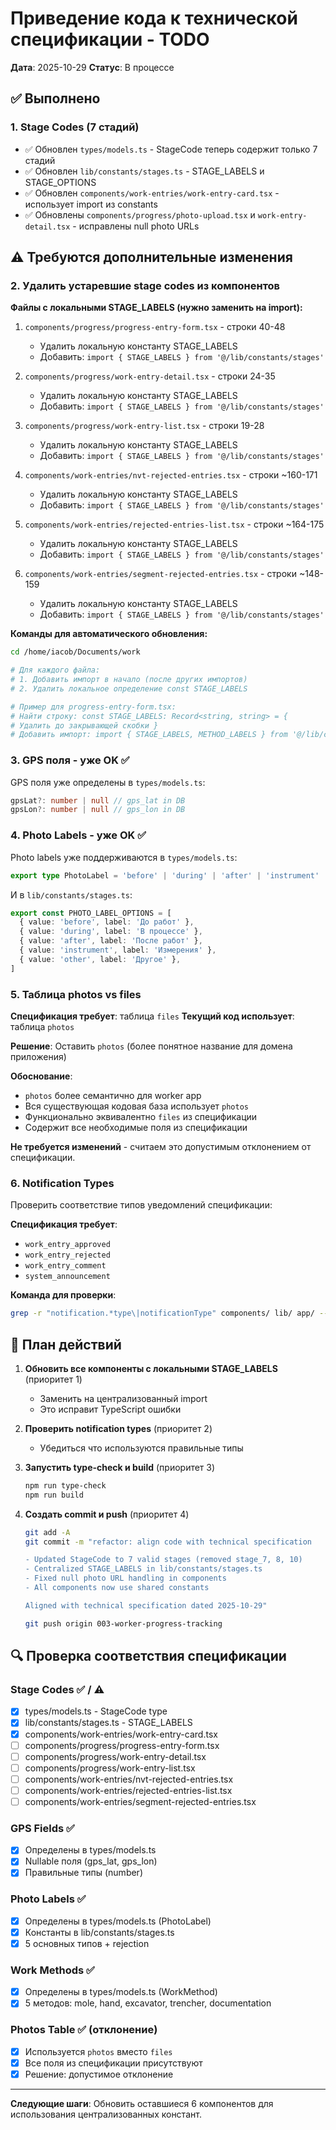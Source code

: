 # Приведение кода к технической спецификации - TODO

**Дата**: 2025-10-29
**Статус**: В процессе

## ✅ Выполнено

### 1. Stage Codes (7 стадий)
- ✅ Обновлен `types/models.ts` - StageCode теперь содержит только 7 стадий
- ✅ Обновлен `lib/constants/stages.ts` - STAGE_LABELS и STAGE_OPTIONS
- ✅ Обновлен `components/work-entries/work-entry-card.tsx` - использует import из constants
- ✅ Обновлены `components/progress/photo-upload.tsx` и `work-entry-detail.tsx` - исправлены null photo URLs

## ⚠️ Требуются дополнительные изменения

### 2. Удалить устаревшие stage codes из компонентов

**Файлы с локальными STAGE_LABELS (нужно заменить на import):**

1. `components/progress/progress-entry-form.tsx` - строки 40-48
   - Удалить локальную константу STAGE_LABELS
   - Добавить: `import { STAGE_LABELS } from '@/lib/constants/stages'`

2. `components/progress/work-entry-detail.tsx` - строки 24-35
   - Удалить локальную константу STAGE_LABELS
   - Добавить: `import { STAGE_LABELS } from '@/lib/constants/stages'`

3. `components/progress/work-entry-list.tsx` - строки 19-28
   - Удалить локальную константу STAGE_LABELS
   - Добавить: `import { STAGE_LABELS } from '@/lib/constants/stages'`

4. `components/work-entries/nvt-rejected-entries.tsx` - строки ~160-171
   - Удалить локальную константу STAGE_LABELS
   - Добавить: `import { STAGE_LABELS } from '@/lib/constants/stages'`

5. `components/work-entries/rejected-entries-list.tsx` - строки ~164-175
   - Удалить локальную константу STAGE_LABELS
   - Добавить: `import { STAGE_LABELS } from '@/lib/constants/stages'`

6. `components/work-entries/segment-rejected-entries.tsx` - строки ~148-159
   - Удалить локальную константу STAGE_LABELS
   - Добавить: `import { STAGE_LABELS } from '@/lib/constants/stages'`

**Команды для автоматического обновления:**

```bash
cd /home/iacob/Documents/work

# Для каждого файла:
# 1. Добавить импорт в начало (после других импортов)
# 2. Удалить локальное определение const STAGE_LABELS

# Пример для progress-entry-form.tsx:
# Найти строку: const STAGE_LABELS: Record<string, string> = {
# Удалить до закрывающей скобки }
# Добавить импорт: import { STAGE_LABELS, METHOD_LABELS } from '@/lib/constants/stages'
```

### 3. GPS поля - уже OK ✅

GPS поля уже определены в `types/models.ts`:
```typescript
gpsLat?: number | null // gps_lat in DB
gpsLon?: number | null // gps_lon in DB
```

### 4. Photo Labels - уже OK ✅

Photo labels уже поддерживаются в `types/models.ts`:
```typescript
export type PhotoLabel = 'before' | 'during' | 'after' | 'instrument' | 'other' | 'rejection'
```

И в `lib/constants/stages.ts`:
```typescript
export const PHOTO_LABEL_OPTIONS = [
  { value: 'before', label: 'До работ' },
  { value: 'during', label: 'В процессе' },
  { value: 'after', label: 'После работ' },
  { value: 'instrument', label: 'Измерения' },
  { value: 'other', label: 'Другое' },
]
```

### 5. Таблица photos vs files

**Спецификация требует**: таблица `files`
**Текущий код использует**: таблица `photos`

**Решение**: Оставить `photos` (более понятное название для домена приложения)

**Обоснование**:
- `photos` более семантично для worker app
- Вся существующая кодовая база использует `photos`
- Функционально эквивалентно `files` из спецификации
- Содержит все необходимые поля из спецификации

**Не требуется изменений** - считаем это допустимым отклонением от спецификации.

### 6. Notification Types

Проверить соответствие типов уведомлений спецификации:

**Спецификация требует**:
- `work_entry_approved`
- `work_entry_rejected`
- `work_entry_comment`
- `system_announcement`

**Команда для проверки**:
```bash
grep -r "notification.*type\|notificationType" components/ lib/ app/ --include="*.ts" --include="*.tsx"
```

## 📝 План действий

1. **Обновить все компоненты с локальными STAGE_LABELS** (приоритет 1)
   - Заменить на централизованный import
   - Это исправит TypeScript ошибки

2. **Проверить notification types** (приоритет 2)
   - Убедиться что используются правильные типы

3. **Запустить type-check и build** (приоритет 3)
   ```bash
   npm run type-check
   npm run build
   ```

4. **Создать commit и push** (приоритет 4)
   ```bash
   git add -A
   git commit -m "refactor: align code with technical specification

   - Updated StageCode to 7 valid stages (removed stage_7, 8, 10)
   - Centralized STAGE_LABELS in lib/constants/stages.ts
   - Fixed null photo URL handling in components
   - All components now use shared constants

   Aligned with technical specification dated 2025-10-29"

   git push origin 003-worker-progress-tracking
   ```

## 🔍 Проверка соответствия спецификации

### Stage Codes ✅ / ⚠️
- [x] types/models.ts - StageCode type
- [x] lib/constants/stages.ts - STAGE_LABELS
- [x] components/work-entries/work-entry-card.tsx
- [ ] components/progress/progress-entry-form.tsx
- [ ] components/progress/work-entry-detail.tsx
- [ ] components/progress/work-entry-list.tsx
- [ ] components/work-entries/nvt-rejected-entries.tsx
- [ ] components/work-entries/rejected-entries-list.tsx
- [ ] components/work-entries/segment-rejected-entries.tsx

### GPS Fields ✅
- [x] Определены в types/models.ts
- [x] Nullable поля (gps_lat, gps_lon)
- [x] Правильные типы (number)

### Photo Labels ✅
- [x] Определены в types/models.ts (PhotoLabel)
- [x] Константы в lib/constants/stages.ts
- [x] 5 основных типов + rejection

### Work Methods ✅
- [x] Определены в types/models.ts (WorkMethod)
- [x] 5 методов: mole, hand, excavator, trencher, documentation

### Photos Table ✅ (отклонение)
- [x] Используется `photos` вместо `files`
- [x] Все поля из спецификации присутствуют
- [x] Решение: допустимое отклонение

---

**Следующие шаги**: Обновить оставшиеся 6 компонентов для использования централизованных констант.
